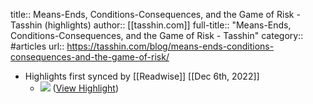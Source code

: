 title:: Means-Ends, Conditions-Consequences, and the Game of Risk - Tasshin (highlights)
author:: [[tasshin.com]]
full-title:: "Means-Ends, Conditions-Consequences, and the Game of Risk - Tasshin"
category:: #articles
url:: https://tasshin.com/blog/means-ends-conditions-consequences-and-the-game-of-risk/

- Highlights first synced by [[Readwise]] [[Dec 6th, 2022]]
	- ![](https://tasshin.com/wp-content/uploads/2019/08/word-image.jpeg) ([View Highlight](https://read.readwise.io/read/01gkj1q5ar20174n4gzbapzf3h))
